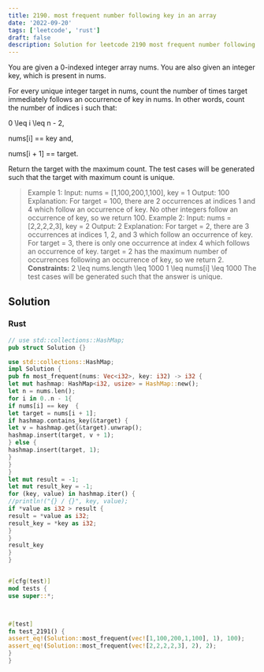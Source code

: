 ```yaml
---
title: 2190. most frequent number following key in an array
date: '2022-09-20'
tags: ['leetcode', 'rust']
draft: false
description: Solution for leetcode 2190 most frequent number following key in an array
---
```



You are given a 0-indexed integer array nums. You are also given an integer key, which is present in nums.



For every unique integer target in nums, count the number of times target immediately follows an occurrence of key in nums. In other words, count the number of indices i such that:



0 <TeX>\leq</TeX> i <TeX>\leq</TeX> n - 2,

nums[i] <TeX>=</TeX><TeX>=</TeX> key and,

nums[i + 1] <TeX>=</TeX><TeX>=</TeX> target.

Return the target with the maximum count. The test cases will be generated such that the target with maximum count is unique.







> Example 1:
> Input: nums <TeX>=</TeX> [1,100,200,1,100], key <TeX>=</TeX> 1
> Output: 100
> Explanation: For target <TeX>=</TeX> 100, there are 2 occurrences at indices 1 and 4 which follow an occurrence of key.
> No other integers follow an occurrence of key, so we return 100.
> Example 2:
> Input: nums <TeX>=</TeX> [2,2,2,2,3], key <TeX>=</TeX> 2
> Output: 2
> Explanation: For target <TeX>=</TeX> 2, there are 3 occurrences at indices 1, 2, and 3 which follow an occurrence of key.
> For target <TeX>=</TeX> 3, there is only one occurrence at index 4 which follows an occurrence of key.
> target <TeX>=</TeX> 2 has the maximum number of occurrences following an occurrence of key, so we return 2.
**Constraints:**
> 2 <TeX>\leq</TeX> nums.length <TeX>\leq</TeX> 1000
> 1 <TeX>\leq</TeX> nums[i] <TeX>\leq</TeX> 1000
> The test cases will be generated such that the answer is unique.


## Solution


### Rust
```rust
// use std::collections::HashMap;
pub struct Solution {}

use std::collections::HashMap;
impl Solution {
pub fn most_frequent(nums: Vec<i32>, key: i32) -> i32 {
let mut hashmap: HashMap<i32, usize> = HashMap::new();
let n = nums.len();
for i in 0..n - 1{
if nums[i] == key  {
let target = nums[i + 1];
if hashmap.contains_key(&target) {
let v = hashmap.get(&target).unwrap();
hashmap.insert(target, v + 1);
} else {
hashmap.insert(target, 1);
}
}
}
let mut result = -1;
let mut result_key = -1;
for (key, value) in hashmap.iter() {
//println!("{} / {}", key, value);
if *value as i32 > result {
result = *value as i32;
result_key = *key as i32;
}
}
result_key
}
}


#[cfg(test)]
mod tests {
use super::*;



#[test]
fn test_2191() {
assert_eq!(Solution::most_frequent(vec![1,100,200,1,100], 1), 100);
assert_eq!(Solution::most_frequent(vec![2,2,2,2,3], 2), 2);
}
}


```
